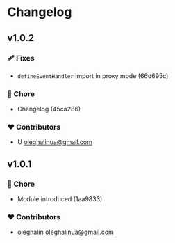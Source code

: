 # Changelog


## v1.0.2


### 🩹 Fixes

  - `defineEventHandler` import in proxy mode (66d695c)

### 🏡 Chore

  - Changelog (45ca286)

### ❤️  Contributors

- U <oleghalinua@gmail.com>

## v1.0.1


### 🏡 Chore

  - Module introduced (1aa9833)

### ❤️  Contributors

- oleghalin <oleghalinua@gmail.com>

